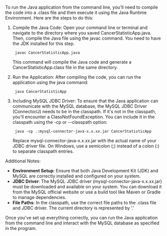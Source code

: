 To run the Java application from the command line, you'll need to compile the code into a .class file and then execute it using the Java Runtime Environment. Here are the steps to do this:

1. Compile the Java Code: Open your command line or terminal and navigate to the directory where you saved CancerStatisticApp.java. Then, compile the Java file using the javac command. You need to have the JDK installed for this step.

        javac CancerStatisticApp.java

    This command will compile the Java code and generate a CancerStatisticApp.class file in the same directory.


2. Run the Application: After compiling the code, you can run the application using the java command:

        java CancerStatisticApp

3. Including MySQL JDBC Driver: To ensure that the Java application can communicate with the MySQL database, the MySQL JDBC Driver (Connector/J) needs to be in the classpath. If it's not in the classpath, you'll encounter a ClassNotFoundException. You can include it in the classpath using the -cp or --classpath option:

        java -cp .:mysql-connector-java-x.x.xx.jar CancerStatisticApp

    Replace mysql-connector-java-x.x.xx.jar with the actual name of your JDBC driver file. On Windows, use a semicolon (;) instead of a colon (:) to separate classpath entries.

Additional Notes:
- **Environment Setup**: Ensure that both Java Development Kit (JDK) and MySQL are correctly installed and configured on your system.
- **JDBC Driver**: The MySQL JDBC driver (mysql-connector-java-x.x.xx.jar) must be downloaded and available on your system. You can download it from the MySQL official website or use a build tool like Maven or Gradle to manage dependencies.
- **File Paths**: In the classpath, use the correct file paths to the .class file and JDBC driver. The current directory is represented by '.'

Once you've set up everything correctly, you can run the Java application from the command line and interact with the MySQL database as specified in the program.